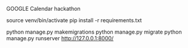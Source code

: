 GOOGLE Calendar hackathon


source venv/bin/activate
pip install -r requirements.txt

python manage.py makemigrations
python manage.py migrate
python manage.py runserver
http://127.0.0.1:8000/
